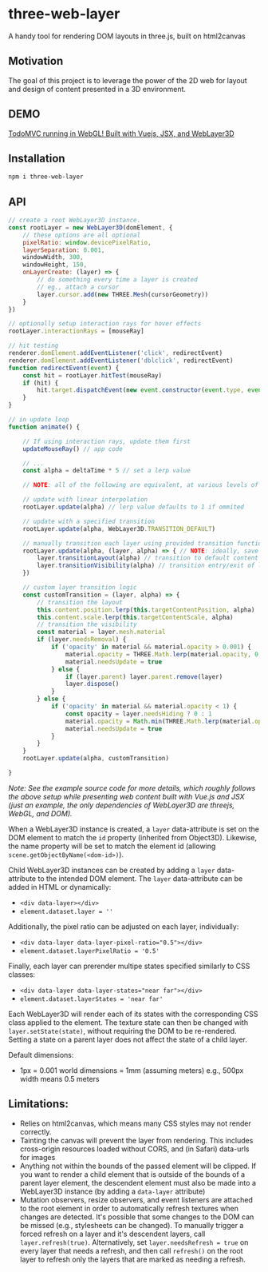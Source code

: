 # three-web-layer
A handy tool for rendering DOM layouts in three.js, built on html2canvas

## Motivation

The goal of this project is to leverage the power of the 2D web for layout and design of content presented in a 3D environment.

## DEMO

[TodoMVC running in WebGL! Built with Vuejs, JSX, and WebLayer3D](http://argonjs.github.io/three-web-layer/)

## Installation

```bash
npm i three-web-layer
``` 

## API

```js
// create a root WebLayer3D instance. 
const rootLayer = new WebLayer3D(domElement, {
    // these options are all optional
    pixelRatio: window.devicePixelRatio,
    layerSeparation: 0.001, 
    windowWidth, 300,
    windowHeight, 150,
    onLayerCreate: (layer) => {
        // do something every time a layer is created
        // eg., attach a cursor
        layer.cursor.add(new THREE.Mesh(cursorGeometry))
    }
})

// optionally setup interaction rays for hover effects
rootLayer.interactionRays = [mouseRay] 

// hit testing
renderer.domElement.addEventListener('click', redirectEvent)
renderer.domElement.addEventListener('dblclick', redirectEvent)
function redirectEvent(event) {
    const hit = rootLayer.hitTest(mouseRay)
    if (hit) {
        hit.target.dispatchEvent(new event.constructor(event.type, event))
    }
}

// in update loop
function animate() {

    // If using interaction rays, update them first
    updateMouseRay() // app code

    // ...
    const alpha = deltaTime * 5 // set a lerp value

    // NOTE: all of the following are equivalent, at various levels of abstraction

    // update with linear interpolation
    rootLayer.update(alpha) // lerp value defaults to 1 if ommited

    // update with a specified transition 
    rootLayer.update(alpha, WebLayer3D.TRANSITION_DEFAULT)

    // manually transition each layer using provided transition functions
    rootLayer.update(alpha, (layer, alpha) => { // NOTE: ideally, save and reuse the same function
        layer.transitionLayout(alpha) // transition to default content layout
        layer.transitionVisibility(alpha) // transition entry/exit of layers
    })

    // custom layer transition logic 
    const customTransition = (layer, alpha) => { 
        // transition the layout
        this.content.position.lerp(this.targetContentPosition, alpha)
        this.content.scale.lerp(this.targetContentScale, alpha)
        // transition the visibility
        const material = layer.mesh.material
        if (layer.needsRemoval) {
            if ('opacity' in material && material.opacity > 0.001) {
                material.opacity = THREE.Math.lerp(material.opacity, 0, alpha)
                material.needsUpdate = true
            } else {
                if (layer.parent) layer.parent.remove(layer)
                layer.dispose()
            }
        } else {
            if ('opacity' in material && material.opacity < 1) {
                const opacity = layer.needsHiding ? 0 : 1
                material.opacity = Math.min(THREE.Math.lerp(material.opacity, 1, alpha), 1)
                material.needsUpdate = true
            }
        }
    }
    rootLayer.update(alpha, customTransition)

}
```

*Note: See the example source code for more details, which roughly follows the above setup while presenting web content built with Vue.js and JSX (just an example, the only dependencies of WebLayer3D are threejs, WebGL, and DOM).*

When a WebLayer3D instance is created, a `layer` data-attribute is set on
the DOM element to match the `id` property (inherited from Object3D). Likewise, the name property will be set to match the element id (allowing `scene.getObjectByName(<dom-id>)`).

Child WebLayer3D instances can be created by adding a `layer` data-attribute to the intended DOM element. The `layer` data-attribute can be added in HTML or dynamically:
 - `<div data-layer></div>`
 - `element.dataset.layer = ''`

Additionally, the pixel ratio can be adjusted on each layer, individually:
 - `<div data-layer data-layer-pixel-ratio="0.5"></div>`
 - `element.dataset.layerPixelRatio = '0.5'`

Finally, each layer can prerender multipe states specified similarly to CSS classes:
 - `<div data-layer data-layer-states="near far"></div>`
 - `element.dataset.layerStates = 'near far'`

Each WebLayer3D will render each of its states with the corresponding CSS class applied to the element. The texture state can then be changed with `layer.setState(state)`, 
without requiring the DOM to be re-rendered. Setting a state on a parent layer does
not affect the state of a child layer. 

Default dimensions: 

- 1px = 0.001 world dimensions = 1mm (assuming meters)
    e.g., 500px width means 0.5 meters


## Limitations:

- Relies on html2canvas, which means many CSS styles may not render correctly. 
- Tainting the canvas will prevent the layer from rendering. This includes cross-origin resources loaded without CORS, and (in Safari) data-urls for images
- Anything not within the bounds of the passed element will be clipped. If you want to render a child element that is outside of the bounds of a parent layer element, the descendent element must also be made into a WebLayer3D instance (by adding a `data-layer` attribute)
- Mutation observers, resize observers, and event listeners are attached to the root element in order to automatically refresh textures when changes are detected. It's possible that some changes to the DOM can be missed (e.g., stylesheets can be changed). To manually trigger a forced refresh on a layer and it's descendent layers, call `layer.refresh(true)`. Alternatively, set `layer.needsRefresh = true` on every layer that needs a refresh, and then call `refresh()` on the root layer to refresh only the layers that are marked as needing a refresh. 